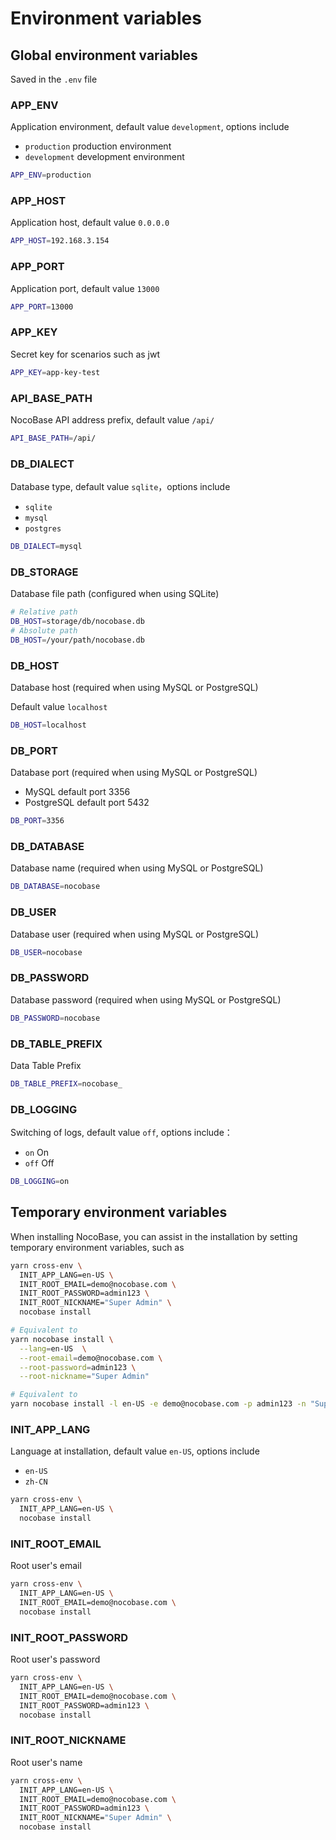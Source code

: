 # Environment variables

## Global environment variables

Saved in the `.env` file

### APP_ENV

Application environment, default value `development`, options include

- `production` production environment
- `development` development environment

```bash
APP_ENV=production
```

### APP_HOST

Application host, default value `0.0.0.0`

```bash
APP_HOST=192.168.3.154
```

### APP_PORT

Application port, default value `13000`

```bash
APP_PORT=13000
```

### APP_KEY

Secret key for scenarios such as jwt

```bash
APP_KEY=app-key-test
```

### API_BASE_PATH

NocoBase API address prefix, default value `/api/`

```bash
API_BASE_PATH=/api/
```

### DB_DIALECT

Database type, default value `sqlite`，options include

- `sqlite`
- `mysql`
- `postgres`

```bash
DB_DIALECT=mysql
```

### DB_STORAGE

Database file path (configured when using SQLite)

```bash
# Relative path
DB_HOST=storage/db/nocobase.db
# Absolute path
DB_HOST=/your/path/nocobase.db
```

### DB_HOST

Database host (required when using MySQL or PostgreSQL)

Default value `localhost`

```bash
DB_HOST=localhost
```

### DB_PORT

Database port (required when using MySQL or PostgreSQL)

- MySQL default port 3356
- PostgreSQL default port 5432

```bash
DB_PORT=3356
```

### DB_DATABASE

Database name (required when using MySQL or PostgreSQL)

```bash
DB_DATABASE=nocobase
```

### DB_USER

Database user (required when using MySQL or PostgreSQL)

```bash
DB_USER=nocobase
```

### DB_PASSWORD

Database password (required when using MySQL or PostgreSQL)

```bash
DB_PASSWORD=nocobase
```

### DB_TABLE_PREFIX

Data Table Prefix

```bash
DB_TABLE_PREFIX=nocobase_
```

### DB_LOGGING

Switching of logs, default value `off`, options include：

- `on` On
- `off` Off

```bash
DB_LOGGING=on
```

## Temporary environment variables

When installing NocoBase, you can assist in the installation by setting temporary environment variables, such as

```bash
yarn cross-env \
  INIT_APP_LANG=en-US \
  INIT_ROOT_EMAIL=demo@nocobase.com \
  INIT_ROOT_PASSWORD=admin123 \
  INIT_ROOT_NICKNAME="Super Admin" \
  nocobase install

# Equivalent to
yarn nocobase install \
  --lang=en-US  \
  --root-email=demo@nocobase.com \
  --root-password=admin123 \
  --root-nickname="Super Admin"

# Equivalent to
yarn nocobase install -l en-US -e demo@nocobase.com -p admin123 -n "Super Admin"
```

### INIT_APP_LANG

Language at installation, default value `en-US`, options include

- `en-US`
- `zh-CN`

```bash
yarn cross-env \
  INIT_APP_LANG=en-US \
  nocobase install
```

### INIT_ROOT_EMAIL

Root user's email

```bash
yarn cross-env \
  INIT_APP_LANG=en-US \
  INIT_ROOT_EMAIL=demo@nocobase.com \
  nocobase install
```

### INIT_ROOT_PASSWORD

Root user's password

```bash
yarn cross-env \
  INIT_APP_LANG=en-US \
  INIT_ROOT_EMAIL=demo@nocobase.com \
  INIT_ROOT_PASSWORD=admin123 \
  nocobase install
```

### INIT_ROOT_NICKNAME

Root user's name

```bash
yarn cross-env \
  INIT_APP_LANG=en-US \
  INIT_ROOT_EMAIL=demo@nocobase.com \
  INIT_ROOT_PASSWORD=admin123 \
  INIT_ROOT_NICKNAME="Super Admin" \
  nocobase install
```
